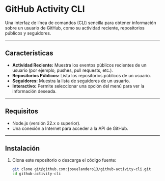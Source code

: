 # GitHub Activity CLI

Una interfaz de línea de comandos (CLI) sencilla para obtener información sobre un usuario de GitHub, como su actividad reciente, repositorios públicos y seguidores.

---

## Características

- **Actividad Reciente:** Muestra los eventos públicos recientes de un usuario (por ejemplo, pushes, pull requests, etc.).
- **Repositorios Públicos:** Lista los repositorios públicos de un usuario.
- **Seguidores:** Muestra la lista de seguidores de un usuario.
- **Interactivo:** Permite seleccionar una opción del menú para ver la información deseada.

---

## Requisitos

- Node.js (versión 22.x o superior).
- Una conexión a Internet para acceder a la API de GitHub.

---

## Instalación

1. Clona este repositorio o descarga el código fuente:

   ```bash
   git clone git@github.com:josuelandero13/github-activity-cli.git
   cd github-activity-cli